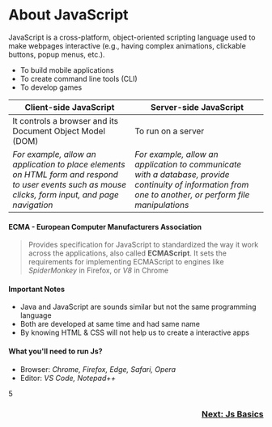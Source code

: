 # About JavaScript
JavaScript is a cross-platform, object-oriented scripting language used to make webpages interactive (e.g., having complex animations, clickable buttons, popup menus, etc.).
- To build mobile applications
- To create command line tools (CLI)
- To develop games

| **Client-side JavaScript** | **Server-side JavaScript** |
| --- | --- |
| It controls a browser and its Document Object Model (DOM) | To run on a server |
| _For example, allow an application to place elements on HTML form and respond to user events such as mouse clicks, form input, and page navigation_ | _For example, allow an application to communicate with a database, provide continuity of information from one to another, or perform file manipulations_ |

#### ECMA -  European Computer Manufacturers Association
> Provides specification for JavaScript to standardized the way it work across the applications, also called **ECMAScript**. It sets the requirements for implementing ECMAScript to engines like _SpiderMonkey_ in Firefox, or _V8_ in Chrome

#### Important Notes
- Java and JavaScript are sounds similar but not the same programming language
- Both are developed at same time and had same name
- By knowing HTML & CSS will not help us to create a interactive apps

#### What you'll need to run Js?
- Browser: _Chrome, Firefox, Edge, Safari, Opera_
- Editor: _VS Code, Notepad++_ 


5
<h3 align="right"><a href="01-Basic.md">Next: Js Basics</a></h3>
